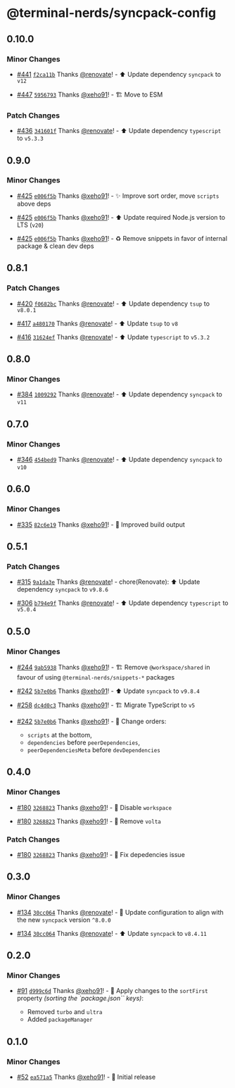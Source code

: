 # @terminal-nerds/syncpack-config<!-- markdownlint-disable line-length list-marker-space no-duplicate-heading ul-style -->

## 0.10.0

### Minor Changes

-   [#441](https://github.com/terminal-nerds/configs/pull/441) [`f2ca11b`](https://github.com/terminal-nerds/configs/commit/f2ca11b94b211ba5052580bf267b3cee846eb26f) Thanks [@renovate](https://github.com/apps/renovate)! - ⬆️ Update dependency `syncpack` to `v12`

-   [#447](https://github.com/terminal-nerds/configs/pull/447) [`5956793`](https://github.com/terminal-nerds/configs/commit/5956793d33e1686abbaa33aeb0b6dfdd16a128df) Thanks [@xeho91](https://github.com/xeho91)! - 🏗️ Move to ESM

### Patch Changes

-   [#436](https://github.com/terminal-nerds/configs/pull/436) [`341601f`](https://github.com/terminal-nerds/configs/commit/341601f09a7d4b2139bef6bdf8b94e6b2f18c9e2) Thanks [@renovate](https://github.com/apps/renovate)! - ⬆️ Update dependency `typescript` to `v5.3.3`

## 0.9.0

### Minor Changes

-   [#425](https://github.com/terminal-nerds/configs/pull/425) [`e006f5b`](https://github.com/terminal-nerds/configs/commit/e006f5b96ecca76711cddf7f9c6012e4298a9737) Thanks [@xeho91](https://github.com/xeho91)! - ✨ Improve sort order, move `scripts` above deps

-   [#425](https://github.com/terminal-nerds/configs/pull/425) [`e006f5b`](https://github.com/terminal-nerds/configs/commit/e006f5b96ecca76711cddf7f9c6012e4298a9737) Thanks [@xeho91](https://github.com/xeho91)! - ⬆️ Update required Node.js version to LTS (`v20`)

-   [#425](https://github.com/terminal-nerds/configs/pull/425) [`e006f5b`](https://github.com/terminal-nerds/configs/commit/e006f5b96ecca76711cddf7f9c6012e4298a9737) Thanks [@xeho91](https://github.com/xeho91)! - ♻ Remove snippets in favor of internal package & clean dev deps

## 0.8.1

### Patch Changes

-   [#420](https://github.com/terminal-nerds/configs/pull/420) [`f0682bc`](https://github.com/terminal-nerds/configs/commit/f0682bcacf603627398223cdeb4bc0f41a2066c0) Thanks [@renovate](https://github.com/apps/renovate)! - ⬆️ Update dependency `tsup` to `v8.0.1`

-   [#417](https://github.com/terminal-nerds/configs/pull/417) [`a480170`](https://github.com/terminal-nerds/configs/commit/a48017079050fc615134c47bdf29c0413d355055) Thanks [@renovate](https://github.com/apps/renovate)! - ⬆️ Update `tsup` to `v8`

-   [#416](https://github.com/terminal-nerds/configs/pull/416) [`31624ef`](https://github.com/terminal-nerds/configs/commit/31624efaea68d25de289321177603951b41686e6) Thanks [@renovate](https://github.com/apps/renovate)! - ⬆️ Update `typescript` to `v5.3.2`

## 0.8.0

### Minor Changes

-   [#384](https://github.com/terminal-nerds/configs/pull/384) [`1009292`](https://github.com/terminal-nerds/configs/commit/100929248dcdf39ec1c325859b79d3db77212d94) Thanks [@renovate](https://github.com/apps/renovate)! - ⬆️ Update dependency `syncpack` to `v11`

## 0.7.0

### Minor Changes

-   [#346](https://github.com/terminal-nerds/configs/pull/346) [`454bed9`](https://github.com/terminal-nerds/configs/commit/454bed95585867bcf7eb24ac8f213de99f9b3c44) Thanks [@renovate](https://github.com/apps/renovate)! - ⬆️ Update dependency `syncpack` to `v10`

## 0.6.0

### Minor Changes

-   [#335](https://github.com/terminal-nerds/configs/pull/335) [`82c6e19`](https://github.com/terminal-nerds/configs/commit/82c6e19f5cd0db2b00f75ce4fccac8fa43d4777e) Thanks [@xeho91](https://github.com/xeho91)! - 🔧 Improved build output

## 0.5.1

### Patch Changes

-   [#315](https://github.com/terminal-nerds/configs/pull/315) [`9a1da3e`](https://github.com/terminal-nerds/configs/commit/9a1da3e19ec7e8fae7794e7868952525beca65f3) Thanks [@renovate](https://github.com/apps/renovate)! - chore(Renovate): ⬆️ Update dependency `syncpack` to `v9.8.6`

-   [#306](https://github.com/terminal-nerds/configs/pull/306) [`b794e9f`](https://github.com/terminal-nerds/configs/commit/b794e9f973d4b5654d4250891a8c353fbbc78934) Thanks [@renovate](https://github.com/apps/renovate)! - ⬆️ Update dependency `typescript` to `v5.0.4`

## 0.5.0

### Minor Changes

-   [#244](https://github.com/terminal-nerds/configs/pull/244) [`9ab5938`](https://github.com/terminal-nerds/configs/commit/9ab5938c1bf446689cd7051f7b094b9b0342edd4) Thanks [@xeho91](https://github.com/xeho91)! - 🏗 Remove `@workspace/shared` in favour of using `@terminal-nerds/snippets-*` packages

-   [#242](https://github.com/terminal-nerds/configs/pull/242) [`5b7e0b6`](https://github.com/terminal-nerds/configs/commit/5b7e0b625cb6be97ebe1b42b072c524ce2518a1c) Thanks [@xeho91](https://github.com/xeho91)! - ⬆️ Update `syncpack` to `v9.8.4`

-   [#258](https://github.com/terminal-nerds/configs/pull/258) [`dc4d0c3`](https://github.com/terminal-nerds/configs/commit/dc4d0c33897508fe665e099c1ab939484bb5dd85) Thanks [@xeho91](https://github.com/xeho91)! - 🏗 Migrate TypeScript to `v5`

-   [#242](https://github.com/terminal-nerds/configs/pull/242) [`5b7e0b6`](https://github.com/terminal-nerds/configs/commit/5b7e0b625cb6be97ebe1b42b072c524ce2518a1c) Thanks [@xeho91](https://github.com/xeho91)! - 🔧 Change orders:

    -   `scripts` at the bottom,
    -   `dependencies` before `peerDependencies`,
    -   `peerDependenciesMeta` before `devDependencies`

## 0.4.0

### Minor Changes

-   [#180](https://github.com/terminal-nerds/configs/pull/180) [`3268823`](https://github.com/terminal-nerds/configs/commit/326882328021d44f6a1fb8e0015473d7525715ec) Thanks [@xeho91](https://github.com/xeho91)! - 🔧 Disable `workspace`

-   [#180](https://github.com/terminal-nerds/configs/pull/180) [`3268823`](https://github.com/terminal-nerds/configs/commit/326882328021d44f6a1fb8e0015473d7525715ec) Thanks [@xeho91](https://github.com/xeho91)! - 🔧 Remove `volta`

### Patch Changes

-   [#180](https://github.com/terminal-nerds/configs/pull/180) [`3268823`](https://github.com/terminal-nerds/configs/commit/326882328021d44f6a1fb8e0015473d7525715ec) Thanks [@xeho91](https://github.com/xeho91)! - 🐛 Fix depedencies issue

## 0.3.0

### Minor Changes

-   [#134](https://github.com/terminal-nerds/configs/pull/134) [`30cc064`](https://github.com/terminal-nerds/configs/commit/30cc0642bcb3976b28ca4009ec3e48b296a37ce5) Thanks [@renovate](https://github.com/apps/renovate)! - 🔧 Update configuration to align with the new `syncpack` version `^8.0.0`

-   [#134](https://github.com/terminal-nerds/configs/pull/134) [`30cc064`](https://github.com/terminal-nerds/configs/commit/30cc0642bcb3976b28ca4009ec3e48b296a37ce5) Thanks [@renovate](https://github.com/apps/renovate)! - ⬆️ Update `syncpack` to `v8.4.11`

## 0.2.0

### Minor Changes

-   [#91](https://github.com/terminal-nerds/configs/pull/91) [`d999c6d`](https://github.com/terminal-nerds/configs/commit/d999c6dc98928200283ab71f51e0e26c21c50a83) Thanks [@xeho91](https://github.com/xeho91)! - 🔧 Apply changes to the `sortFirst` property _(sorting the `package.json`` keys)_:

    -   Removed `turbo` and `ultra`
    -   Added `packageManager`

## 0.1.0

### Minor Changes

-   [#52](https://github.com/terminal-nerds/configs/pull/52) [`ea571a5`](https://github.com/terminal-nerds/configs/commit/ea571a5495bf8bf711e5bf9ed78f80cba07fa89b) Thanks [@xeho91](https://github.com/xeho91)! - 🎉 Initial release
